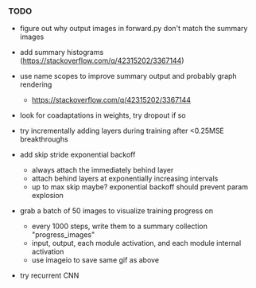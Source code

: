 ### TODO

- figure out why output images in forward.py don't match the summary images

- add summary histograms (https://stackoverflow.com/q/42315202/3367144)

- use name scopes to improve summary output and probably graph rendering
  - https://stackoverflow.com/q/42315202/3367144


- look for coadaptations in weights, try dropout if so

- try incrementally adding layers during training after <0.25MSE breakthroughs

- add skip stride exponential backoff
  - always attach the immediately behind layer
  - attach behind layers at exponentially increasing intervals
  - up to max skip maybe?  exponential backoff should prevent param explosion

- grab a batch of 50 images to visualize training progress on
  - every 1000 steps, write them to a summary collection "progress_images"
  - input, output, each module activation, and each module internal activation
  - use imageio to save same gif as above

- try recurrent CNN
